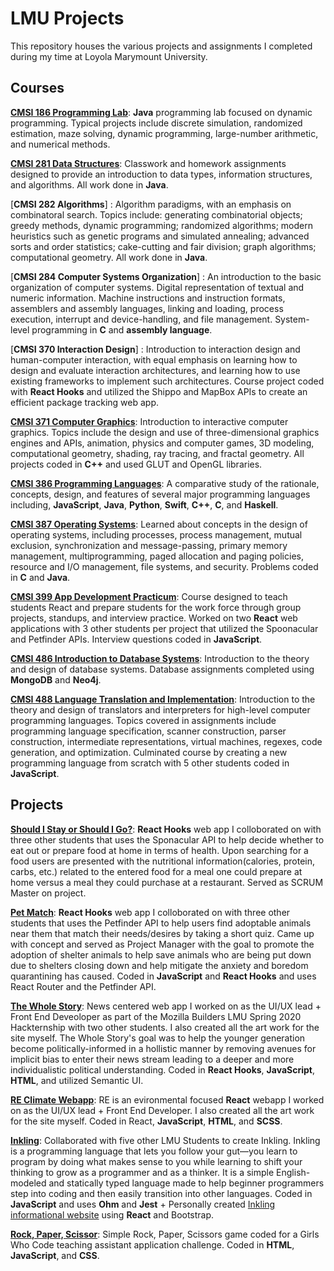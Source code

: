 # LMU Projects 

This repository houses the various projects and assignments I completed during my time at Loyola Marymount University. 

## Courses 

[**CMSI 186 Programming Lab**](https://github.com/taliabahar/CMSI-186-ProgrammingLab): **Java** programming lab focused on dynamic programming. Typical projects include discrete simulation, randomized estimation, maze solving, dynamic programming, large-number arithmetic, and numerical methods.

[**CMSI 281 Data Structures**](https://github.com/taliabahar/CMSI-281-DataStructures): Classwork and homework assignments designed to provide an introduction to data types, information structures, and algorithms. All work done in **Java**. 

[**CMSI 282 Algorithms**] : Algorithm paradigms, with an emphasis on combinatoral search. Topics include: generating combinatorial objects; greedy methods, dynamic programming; randomized algorithms; modern heuristics such as genetic programs and simulated annealing; advanced sorts and order statistics; cake-cutting and fair division; graph algorithms; computational geometry. All work done in **Java**. 

[**CMSI 284 Computer Systems Organization**] : An introduction to the basic organization of computer systems. Digital representation of textual and numeric information. Machine instructions and instruction formats, assemblers and assembly languages, linking and loading, process execution, interrupt and device-handling, and file management. System-level programming in **C** and **assembly language**.

[**CMSI 370 Interaction Design**] : Introduction to interaction design and human-computer interaction, with equal emphasis on learning how to design and evaluate interaction architectures, and learning how to use existing frameworks to implement such architectures. Course project coded with **React Hooks** and utilized the Shippo and MapBox APIs to create an efficient package tracking web app. 

[**CMSI 371 Computer Graphics**](https://github.com/taliabahar/CMSI-371-ComputerGraphics): Introduction to interactive computer graphics. Topics include the design and use of three-dimensional graphics engines and APIs, animation, physics and computer games, 3D modeling, computational geometry, shading, ray tracing, and fractal geometry. All projects coded in **C++** and used GLUT and OpenGL libraries.

[**CMSI 386 Programming Languages**](https://github.com/taliabahar/CMSI-386-ProgrammingLanguages): A comparative study of the rationale, concepts, design, and features of several major programming languages including, **JavaScript**, **Java**, **Python**, **Swift**, **C++**, **C**, and **Haskell**. 

[**CMSI 387 Operating Systems**](https://github.com/taliabahar/CMSI387-MayaTaliaVeronica): Learned about concepts in the design of operating systems, including processes, process management, mutual exclusion, synchronization and message-passing, primary memory management, multiprogramming, paged allocation and paging policies, resource and I/O management, file systems, and security. Problems coded in **C** and **Java**.

[**CMSI 399 App Development Practicum**](https://github.com/taliabahar/CMSI-399-App-Development-Practicum): Course designed to teach students React and prepare students for the work force through group projects, standups, and interview practice. Worked on two **React** web applications with 3 other students per project that utilized the Spoonacular and Petfinder APIs. Interview questions coded in **JavaScript**.

[**CMSI 486 Introduction to Database Systems**](https://github.com/taliabahar/CMSI-486-Databases): Introduction to the theory and design of database systems. Database assignments completed using **MongoDB** and **Neo4j**.

[**CMSI 488 Language Translation and Implementation**](https://github.com/taliabahar/CMSI488): Introduction to the theory and design of translators and interpreters for high-level computer programming languages. Topics covered in assignments include programming language specification, scanner construction, parser construction, intermediate representations, virtual machines, regexes, code generation, and optimization. Culminated course by creating a new programming language from scratch with 5 other students coded in **JavaScript**.

## Projects

[**Should I Stay or Should I Go?**](https://github.com/taliabahar/React-TaliaWengelKeziahJoshua): **React Hooks** web app I colloborated on with three other students that uses the Sponacular API to help decide whether to eat out or prepare food at home in terms of health. Upon searching for a food users are presented with the nutritional information(calories, protein, carbs, etc.) related to the entered food for a meal one could prepare at home versus a meal they could purchase at a restaurant. Served as SCRUM Master on project. 

[**Pet Match**](https://github.com/taliabahar/pet-match): **React Hooks** web app I colloborated on with three other students that uses the Petfinder API to help users find adoptable animals near them that match their needs/desires by taking a short quiz. Came up with concept and served as Project Manager with the goal to promote the adoption of shelter animals to help save animals who are being put down due to shelters closing down and help mitigate the anxiety and boredom quarantining has caused. Coded in **JavaScript** and **React Hooks** and uses React Router and the Petfinder API.

[**The Whole Story**](https://github.com/taliabahar/tws-client): News centered web app I worked on as the UI/UX lead + Front End Deveoloper as part of the Mozilla Builders LMU Spring 2020 Hackternship with two other students. I also created all the art work for the site myself. The Whole Story's goal was to help the younger generation become politically-informed in a hollistic manner by removing avenues for implicit bias to enter their news stream leading to a deeper and more individualistic political understanding. Coded in **React Hooks**, **JavaScript**, **HTML**, and utilized Semantic UI. 

[**RE Climate Webapp**](https://github.com/lmu-climate/lmu-climate-webapp): RE is an evironmental focused **React** webapp I worked on as the UI/UX lead + Front End Developer. I also created all the art work for the site myself. Coded in React, **JavaScript**, **HTML**, and **SCSS**. 

[**Inkling**](https://github.com/taliabahar/Inkling-1): Collaborated with five other LMU Students to create Inkling. Inkling is a programming language that lets you follow your gut—you learn to program by doing what makes sense to you while learning to shift your thinking to grow as a programmer and as a thinker. It is a simple English-modeled and statically typed language made to help beginner programmers step into coding and then easily transition into other languages. Coded in **JavaScript** and uses **Ohm** and **Jest** + Personally created [Inkling informational website](https://github.com/taliabahar/Inkling-Website) using **React** and Bootstrap. 

[**Rock, Paper, Scissor**](https://codepen.io/taliabahar/pen/qerbXJ?editors=0011): Simple Rock, Paper, Scissors game coded for a Girls Who Code teaching assistant application challenge. Coded in **HTML**, **JavaScript**, and **CSS**.   
